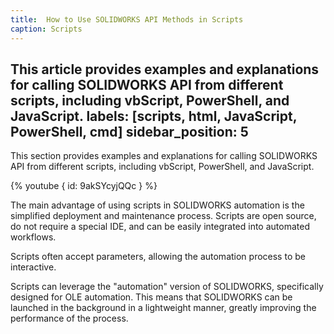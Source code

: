 ```yaml
---
title:  How to Use SOLIDWORKS API Methods in Scripts
caption: Scripts
---
```

 This article provides examples and explanations for calling SOLIDWORKS API from different scripts, including vbScript, PowerShell, and JavaScript.
labels: [scripts, html, JavaScript, PowerShell, cmd]
sidebar_position: 5
---
This section provides examples and explanations for calling SOLIDWORKS API from different scripts, including vbScript, PowerShell, and JavaScript.

{% youtube { id: 9akSYcyjQQc } %}

The main advantage of using scripts in SOLIDWORKS automation is the simplified deployment and maintenance process. Scripts are open source, do not require a special IDE, and can be easily integrated into automated workflows.

Scripts often accept parameters, allowing the automation process to be interactive.

Scripts can leverage the "automation" version of SOLIDWORKS, specifically designed for OLE automation. This means that SOLIDWORKS can be launched in the background in a lightweight manner, greatly improving the performance of the process.